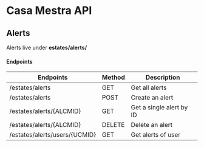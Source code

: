# Casa Mestra API

## Alerts

Alerts live under **estates/alerts/**

#### Endpoints

Endpoints | Method | Description
----------|-------|-----
/estates/alerts | GET | Get all alerts
/estates/alerts | POST | Create an alert
/estates/alerts/{ALCMID} | GET | Get a single alert by ID
/estates/alerts/{ALCMID} | DELETE | Delete an alert
/estates/alerts/users/{UCMID} | GET | Get alerts of user